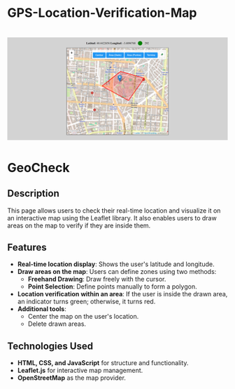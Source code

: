 # GPS-Location-Verification-Map

# ![Logo](./mapa-location.png)

# GeoCheck

## Description
This page allows users to check their real-time location and visualize it on an interactive map using the Leaflet library. It also enables users to draw areas on the map to verify if they are inside them.

## Features
- **Real-time location display**: Shows the user's latitude and longitude.
- **Draw areas on the map**: Users can define zones using two methods:
  - **Freehand Drawing**: Draw freely with the cursor.
  - **Point Selection**: Define points manually to form a polygon.
- **Location verification within an area**: If the user is inside the drawn area, an indicator turns green; otherwise, it turns red.
- **Additional tools**:
  - Center the map on the user's location.
  - Delete drawn areas.

## Technologies Used
- **HTML, CSS, and JavaScript** for structure and functionality.
- **Leaflet.js** for interactive map management.
- **OpenStreetMap** as the map provider.
